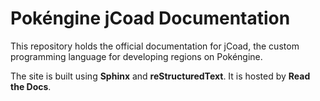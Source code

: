 # Pokéngine jCoad Documentation
This repository holds the official documentation for jCoad, the custom programming language for developing regions on Pokéngine.

The site is built using **Sphinx** and **reStructuredText**. It is hosted by **Read the Docs**.
